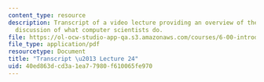 ```yaml
---
content_type: resource
description: Transcript of a video lecture providing an overview of the course and
  discussion of what computer scientists do.
file: https://ol-ocw-studio-app-qa.s3.amazonaws.com/courses/6-00-introduction-to-computer-science-and-programming-fall-2008/40ed863dcd3a1ea77980f610065fe970_6-00F08-L24.pdf
file_type: application/pdf
resourcetype: Document
title: "Transcript \u2013 Lecture 24"
uid: 40ed863d-cd3a-1ea7-7980-f610065fe970
---
```

